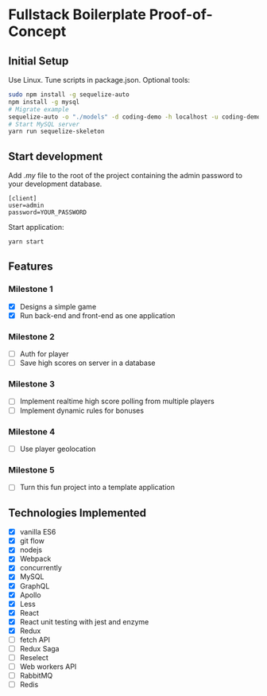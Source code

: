 # Fullstack Boilerplate Proof-of-Concept

## Initial Setup

Use Linux. Tune scripts in package.json. Optional tools:

```bash
sudo npm install -g sequelize-auto
npm install -g mysql
# Migrate example
sequelize-auto -o "./models" -d coding-demo -h localhost -u coding-demo -p 3306 -x coding-demo -e mysql
# Start MySQL server
yarn run sequelize-skeleton
```

## Start development

Add _.my_ file to the root of the project containing the admin password to your development database.

```text
[client]
user=admin
password=YOUR_PASSWORD
```

Start application:

```bash
yarn start
```

## Features

### Milestone 1

- [x] Designs a simple game
- [x] Run back-end and front-end as one application

### Milestone 2

- [ ] Auth for player
- [ ] Save high scores on server in a database

### Milestone 3

- [ ] Implement realtime high score polling from multiple players
- [ ] Implement dynamic rules for bonuses

### Milestone 4

- [ ] Use player geolocation

### Milestone 5

- [ ] Turn this fun project into a template application

## Technologies Implemented

- [x] vanilla ES6
- [x] git flow
- [x] nodejs
- [x] Webpack
- [x] concurrently
- [x] MySQL
- [x] GraphQL
- [x] Apollo
- [x] Less
- [x] React
- [x] React unit testing with jest and enzyme
- [x] Redux
- [ ] fetch API
- [ ] Redux Saga
- [ ] Reselect
- [ ] Web workers API
- [ ] RabbitMQ
- [ ] Redis
